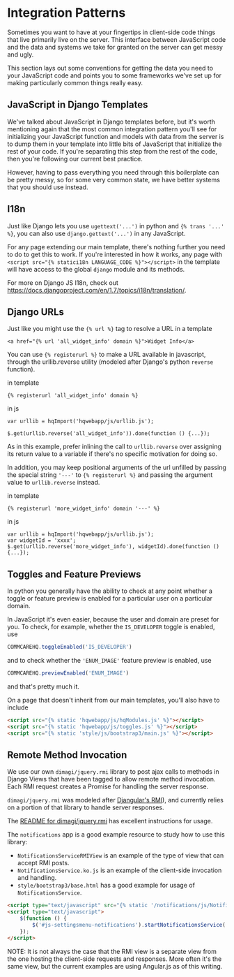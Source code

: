 # Integration Patterns

Sometimes you want to have at your fingertips in client-side code
things that live primarily live on the server.
This interface between JavaScript code and the data
and systems we take for granted on the server can get messy and ugly.

This section lays out some conventions for getting the data you need
to your JavaScript code
and points you to some frameworks we've set up
for making particularly common things really easy.

## JavaScript in Django Templates

We've talked about JavaScript in Django templates before,
but it's worth mentioning again that the most common integration
pattern you'll see for initializing your JavaScript function and
models with data from the server is to dump them
in your template into little bits of JavaScript that initialize
the rest of your code. If you're separating this step
from the rest of the code, then you're following our current best
practice.

However, having to pass everything you need through this boilerplate
can be pretty messy, so for some very common state, we have better
systems that you should use instead.

## I18n
Just like Django lets you use `ugettext('...')` in python
and `{% trans '...' %}`, you can also use `django.gettext('...')`
in any JavaScript.

For any page extending our main template, there's nothing further
you need to do to get this to work.
If you're interested in how it works,
any page with `<script src="{% statici18n LANGUAGE_CODE %}"></script>`
in the template will have access to the global `django` module
and its methods.

For more on Django JS I18n, check out https://docs.djangoproject.com/en/1.7/topics/i18n/translation/.

## Django URLs

Just like you might use the `{% url %}` tag to resolve a URL in a template

```
<a href="{% url 'all_widget_info' domain %}">Widget Info</a>
```

You can use `{% registerurl %}` to make a URL available in javascript, through the urllib.reverse utility (modeled after Django's python `reverse` function).

in template
```
{% registerurl 'all_widget_info' domain %}
```

in js

```
var urllib = hqImport('hqwebapp/js/urllib.js');

$.get(urllib.reverse('all_widget_info')).done(function () {...});
```

As in this example, prefer inlining the call to `urllib.reverse` over assigning its return value to a variable if there's no specific motivation for doing so.

In addition, you may keep positional arguments of the url unfilled by passing the special string `'---'` to `{% registerurl %}` and passing the argument value to `urllib.reverse` instead.

in template
```
{% registerurl 'more_widget_info' domain '---' %}
```

in js

```
var urllib = hqImport('hqwebapp/js/urllib.js');
var widgetId = 'xxxx';
$.get(urllib.reverse('more_widget_info'), widgetId).done(function () {...});
```


## Toggles and Feature Previews
In python you generally have the ability to check
at any point whether a toggle or feature preview is enabled
for a particular user on a particular domain.

In JavaScript it's even easier,
because the user and domain are preset for you.
To check, for example, whether the `IS_DEVELOPER` toggle is enabled, use

```javascript
COMMCAREHQ.toggleEnabled('IS_DEVELOPER')
```

and to check whether the `'ENUM_IMAGE'` feature preview
is enabled, use

```javascript
COMMCAREHQ.previewEnabled('ENUM_IMAGE')
```

and that's pretty much it.

On a page that doesn't inherit from our main templates, you'll also
have to include

```html
<script src="{% static 'hqwebapp/js/hqModules.js' %}"></script>
<script src="{% static 'hqwebapp/js/toggles.js' %}"></script>
<script src="{% static 'style/js/bootstrap3/main.js' %}"></script>
```

## Remote Method Invocation

We use our own `dimagi/jquery.rmi` library to post ajax calls to methods in Django Views that have been tagged to allow remote method invocation. Each RMI request creates a Promise for handling the server response.

`dimagi/jquery.rmi` was modeled after [Djangular's RMI](http://django-angular.readthedocs.org/en/latest/remote-method-invocation.html)), and currently relies on a portion of that library to handle server responses.

The [README for dimagi/jquery.rmi](http://github.com/dimagi/jquery.rmi) has excellent instructions for usage.

The `notifications` app is a good example resource to study how to use this library:

- `NotificationsServiceRMIView` is an example of the type of view that can accept RMI posts.
- `NotificationsService.ko.js` is an example of the client-side invocation and handling.
- `style/bootstrap3/base.html` has a good example for usage of `NotificationsService`.
```html
<script type="text/javascript" src="{% static '/notifications/js/NotificationsService.ko.js' %}"></script>
<script type="text/javascript">
    $(function () {
        $('#js-settingsmenu-notifications').startNotificationsService('{% url 'notifications_service' %}');
    });
</script>
```

NOTE: It is not always the case that the RMI view is a separate view from the one hosting the client-side requests and responses. More often it's the same view, but the current examples are using Angular.js as of this writing.
